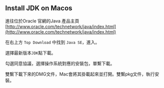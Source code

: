 ## Install JDK on Macos

進往位於Oracle 官網的Java 產品主頁
[http://www.oracle.com/technetwork/java/index.html](http://www.oracle.com/technetwork/java/index.html)

在右上方 `Top Download` 中找到 `Java SE`，進入。

選擇最新版本`JDK`點下載。

勾選同意協議，選擇操作系統對應的安裝包，單繫下載。

雙繫下載下來的DMG文件，Mac會將其掛載起來並打開。雙繫pkg文件，執行安裝。

